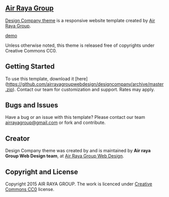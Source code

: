 ## [Air Raya Group](http://webdesign.airrayagroup.com/)

[Design Company theme](http://airrayagroupwebdesign.github.io/designcompany/) is a responsive website template created by [Air Raya Group](http://webdesign.airrayagroup.com/).

[demo](http://airrayagroupwebdesign.github.io/designcompany/) 

Unless otherwise noted, this theme is released free of copyrights under Creative Commons CC0.

## Getting Started

To use this template, download it [here] (https://github.com/airrayagroupwebdesign/designcompany/archive/master.zip). Contact our team for customization and support. Rates may apply.

## Bugs and Issues

Have a bug or an issue with this template? Please contact our team airrayagroup@gmail.com or fork and contribute.

## Creator

Design Company theme was created by and is maintained by **Air raya Group Web Design team**, at [Air Raya Group Web Design](http://webdesign.airrayagroup.com/).


## Copyright and License

Copyright 2015 AIR RAYA GROUP. The work is licenced under [ Creative Commons CC0](https://github.com/airrayagroupwebdesign/designcompany/blob/master/LICENSE) license.